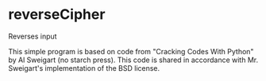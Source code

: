 # reverseCipher
Reverses input

This simple program is based on code from "Cracking Codes With Python" by Al Sweigart (no starch press). This code is shared in accordance with Mr. Sweigart's implementation of the BSD license.
